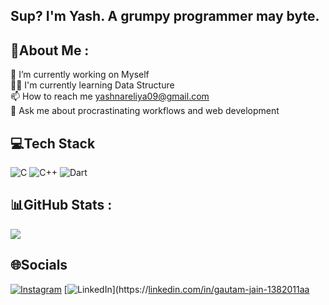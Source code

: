 <h2> Sup? I'm Yash. A grumpy programmer may byte.</h2>

## 💫About Me :
🌱 I’m currently working on Myself <br />
👨‍💻 I'm currently learning Data Structure  <br />
📫 How to reach me yashnareliya09@gmail.com <br />
💬 Ask me about procrastinating workflows and web development <br />



## 💻Tech Stack
![C](https://img.shields.io/badge/c-%2300599C.svg?style=for-the-badge&logo=c&logoColor=white) 
![C++](https://img.shields.io/badge/c++-%2300599C.svg?style=for-the-badge&logo=c%2B%2B&logoColor=white) 
![Dart](https://img.shields.io/badge/dart-%230175C2.svg?style=for-the-badge&logo=dart&logoColor=white)
## 📊GitHub Stats :
![](https://github-readme-stats.vercel.app/api?username=gautamjain09&theme=dracula&hide_border=true&include_all_commits=false&count_private=false)<br/>

## 🌐Socials
[![Instagram](https://img.shields.io/badge/Instagram-%23E4405F.svg?logo=Instagram&logoColor=white)](https://www.instagram.com/yash_nareliya_18) [![LinkedIn](https://img.shields.io/badge/LinkedIn-%230077B5.svg?logo=linkedin&logoColor=white)](https://[linkedin.com/in/gautam-jain-1382011aa](https://www.linkedin.com/in/yash-jain-502942182)  

<!-- Proudly created with GPRM ( https://gprm.itsvg.in ) -->
  
